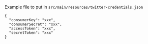 Example file to put in `src/main/resources/twitter-credentials.json`
```
{
  "consumerKey": "xxx",
  "consumerSecret": "xxx",
  "accessToken": "xxx",
  "secretToken": "xxx"
}
```

